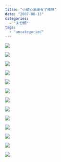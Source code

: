 ```yaml
---
title: "小甜心漸漸有了辣味"
date: "2007-08-13"
categories: 
  - "未分類"
tags: 
  - "uncategoried"
---
```


![](images/1023677870_7a16df0842.jpg)

  
  
  
  
![](images/1023677870_7a16df0842.jpg)

![](images/1023679148_d110dd2e18.jpg)  
  
![](images/1022814511_edbb89f6c8.jpg)  
  
![](images/1022818825_4de71d12c2.jpg)  
  
  
![](images/1023677168_706a5c1cde.jpg)  
  
![](images/1023675466_97a1ea5168.jpg)  
  
![](images/1023671112_48bda9f02d.jpg)  
  
![](images/1022810007_16cd2c6f30.jpg)  
  
![](images/1023672912_ffabde1c00.jpg)  
  
![](images/1022808405_d349dab2b6.jpg)  
  
![](images/1022811285_5397d28f6b.jpg)  
  
![](images/1023678498_8b11419abb.jpg)
